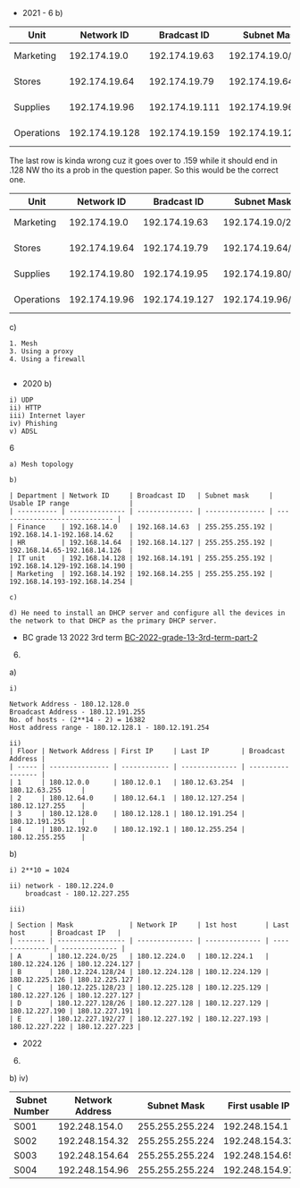 - 2021 - 6
b)

| Unit       | Network ID     | Bradcast ID    | Subnet Mask       | Hosts | Usage IP range                |
| ---------- | -------------- | -------------- | ----------------- | ----- | ----------------------------- |
| Marketing  | 192.174.19.0   | 192.174.19.63  | 192.174.19.0/26   | 64    | 192.174.19.1-192.174.19.62    |
| Stores     | 192.174.19.64  | 192.174.19.79  | 192.174.19.64/28  | 16    | 192.174.19.65-192.174.19.78   |
| Supplies   | 192.174.19.96  | 192.174.19.111 | 192.174.19.96/28  | 16    | 192.174.19.97-192.174.19.110  |
| Operations | 192.174.19.128 | 192.174.19.159 | 192.174.19.128/29 | 32    | 192.174.19.129-192.174.19.158 |

The last row is kinda wrong cuz it goes over to .159 while it should end in .128 NW tho its a prob in the question paper. So this would be the correct one. 

| Unit       | Network ID    | Bradcast ID    | Subnet Mask       | Hosts | Usage IP range               |
| ---------- | ------------- | -------------- | ----------------- | ----- | ---------------------------- |
| Marketing  | 192.174.19.0  | 192.174.19.63  | 192.174.19.0/26   | 64    | 192.174.19.1-192.174.19.62   |
| Stores     | 192.174.19.64 | 192.174.19.79  | 192.174.19.64/28  | 16    | 192.174.19.65-192.174.19.78  |
| Supplies   | 192.174.19.80 | 192.174.19.95  | 192.174.19.80/28  | 16    | 192.174.19.81-192.174.19.94  |
| Operations | 192.174.19.96 | 192.174.19.127 | 192.174.19.96/27 | 32    | 192.174.19.97-192.174.19.126 |



c)

```
1. Mesh
3. Using a proxy
4. Using a firewall
 
```

- 2020
b)
```
i) UDP
ii) HTTP
iii) Internet layer
iv) Phishing
v) ADSL
```

6

```
a) Mesh topology
```

```
b) 

| Department | Network ID     | Broadcast ID   | Subnet mask     | Usable IP range               |
| ---------- | -------------- | -------------- | --------------- | ----------------------------- |
| Finance    | 192.168.14.0   | 192.168.14.63  | 255.255.255.192 | 192.168.14.1-192.168.14.62    |
| HR         | 192.168.14.64  | 192.168.14.127 | 255.255.255.192 | 192.168.14.65-192.168.14.126  |
| IT unit    | 192.168.14.128 | 192.168.14.191 | 255.255.255.192 | 192.168.14.129-192.168.14.190 |
| Marketing  | 192.168.14.192 | 192.168.14.255 | 255.255.255.192 | 192.168.14.193-192.168.14.254 |
```

```
c)
```

```
d) He need to install an DHCP server and configure all the devices in the network to that DHCP as the primary DHCP server.
```


- BC grade 13 2022 3rd term [BC-2022-grade-13-3rd-term-part-2](../../Past%20Papers/BC-2022-grade-13-3rd-term-part-2.pdf)

6)
a)

```
i)

Network Address - 180.12.128.0
Broadcast Address - 180.12.191.255
No. of hosts - (2**14 - 2) = 16382
Host address range - 180.12.128.1 - 180.12.191.254
```

```
ii)
| Floor | Network Address | First IP     | Last IP        | Broadcast Address |
| ----- | --------------- | ------------ | -------------- | ----------------- |
| 1     | 180.12.0.0      | 180.12.0.1   | 180.12.63.254  | 180.12.63.255     |
| 2     | 180.12.64.0     | 180.12.64.1  | 180.12.127.254 | 180.12.127.255    |
| 3     | 180.12.128.0    | 180.12.128.1 | 180.12.191.254 | 180.12.191.255    |
| 4     | 180.12.192.0    | 180.12.192.1 | 180.12.255.254 | 180.12.255.255    |

```

b)
```
i) 2**10 = 1024
```

```
ii) network - 180.12.224.0
	broadcast - 180.12.227.255
```

```
iii)

| Section | Mask              | Network IP     | 1st host       | Last host      | Broadcast IP   |
| ------- | ----------------- | -------------- | -------------- | -------------- | -------------- |
| A       | 180.12.224.0/25   | 180.12.224.0   | 180.12.224.1   | 180.12.224.126 | 180.12.224.127 |
| B       | 180.12.224.128/24 | 180.12.224.128 | 180.12.224.129 | 180.12.225.126 | 180.12.225.127 |
| C       | 180.12.225.128/23 | 180.12.225.128 | 180.12.225.129 | 180.12.227.126 | 180.12.227.127 |
| D       | 180.12.227.128/26 | 180.12.227.128 | 180.12.227.129 | 180.12.227.190 | 180.12.227.191 |
| E       | 180.12.227.192/27 | 180.12.227.192 | 180.12.227.193 | 180.12.227.222 | 180.12.227.223 |
```



- 2022 
6)
b)
iv)

| Subnet Number | Network Address | Subnet Mask     | First usable IP | Last usable IP  | Broadcast Address |
| ------------- | --------------- | --------------- | --------------- | --------------- | ----------------- |
| S001          | 192.248.154.0   | 255.255.255.224 | 192.248.154.1   | 192.248.154.30  | 192.248.154.31    |
| S002          | 192.248.154.32  | 255.255.255.224 | 192.248.154.33  | 192.248.154.62  | 192.248.154.63    |
| S003          | 192.248.154.64  | 255.255.255.224 | 192.248.154.65  | 192.248.154.94  | 192.248.154.95    |
| S004          | 192.248.154.96  | 255.255.255.224 | 192.248.154.97  | 192.248.154.126 | 192.248.154.127   |

